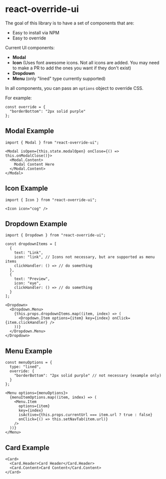# react-override-ui

The goal of this library is to have a set of components that are:
* Easy to install via NPM
* Easy to override

Current UI components:
* **Modal**
* **Icon** (Uses font awesome icons. Not all icons are added. You may need to make a PR to add the ones you want if they don't exist)
* **Dropdown**
* **Menu** (only "lined" type currently supported)

In all components, you can pass an `options` object to override CSS.

For example:
```
const override = {
  "borderBottom": "2px solid purple"
};
```

## Modal Example
```
import { Modal } from "react-override-ui";

<Modal isOpen={this.state.modalOpen} onClose={() => this.onModalClose()}>
  <Modal.Content>
    Modal Content Here
  </Modal.Content>
</Modal>
```

## Icon Example
```
import { Icon } from "react-override-ui";

<Icon icon="cog" />
```

## Dropdown Example
```
import { Dropdown } from "react-override-ui";

const dropdownItems = [
  {
    text: "Link",
    icon: "link", // Icons not necessary, but are supported as menu items
    clickHandler: () => // do something
  },
  {
    text: "Preview",
    icon: "eye",
    clickHandler: () => // do something
  }
];

<Dropdown>
  <Dropdown.Menu>
    {this.props.dropdownItems.map((item, index) => (
      <Dropdown.Item options={item} key={index} onClick={item.clickHandler} />
    ))}
  </Dropdown.Menu>
</Dropdown>
```

## Menu Example
```
const menuOptions = {
  type: "lined",
  override: {
    "borderBottom": "2px solid purple" // not necessary (example only)
  }
};

<Menu options={menuOptions}>
  {menuItemOptions.map((item, index) => (
    <Menu.Item
      options={item}
      key={index}
      isActive={this.props.currentUrl === item.url ? true : false}
      onClick={() => this.setNavTab(item.url)}
    />
  ))}
</Menu>
```

## Card Example
```
<Card>
  <Card.Header>Card Header</Card.Header>
  <Card.Content>Card Content</Card.Content>
</Card>
```
